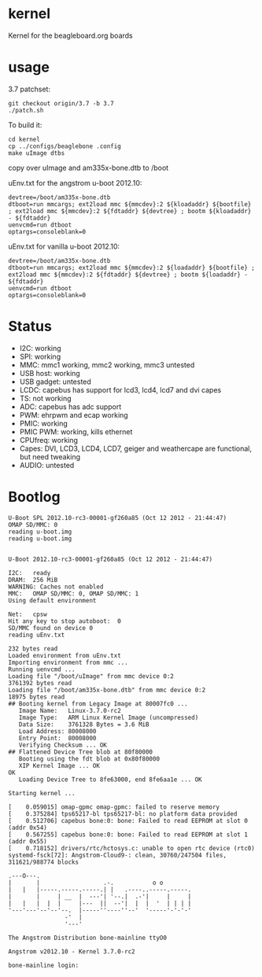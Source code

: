 kernel
======

Kernel for the beagleboard.org boards

usage
======

3.7 patchset:

```
git checkout origin/3.7 -b 3.7
./patch.sh
```

To build it:

```
cd kernel
cp ../configs/beaglebone .config
make uImage dtbs
```

copy over uImage and am335x-bone.dtb to /boot

uEnv.txt for the angstrom u-boot 2012.10:

```
devtree=/boot/am335x-bone.dtb
dtboot=run mmcargs; ext2load mmc ${mmcdev}:2 ${kloadaddr} ${bootfile} ; ext2load mmc ${mmcdev}:2 ${fdtaddr} ${devtree} ; bootm ${kloadaddr} - ${fdtaddr}
uenvcmd=run dtboot
optargs=consoleblank=0
```

uEnv.txt for vanilla u-boot 2012.10:

```
devtree=/boot/am335x-bone.dtb
dtboot=run mmcargs; ext2load mmc ${mmcdev}:2 ${loadaddr} ${bootfile} ; ext2load mmc ${mmcdev}:2 ${fdtaddr} ${devtree} ; bootm ${loadaddr} - ${fdtaddr}
uenvcmd=run dtboot
optargs=consoleblank=0
```

Status
======

 * I2C: working
 * SPI: working
 * MMC: mmc1 working, mmc2 working, mmc3 untested
 * USB host: working
 * USB gadget: untested
 * LCDC: capebus has support for lcd3, lcd4, lcd7 and dvi capes
 * TS: not working
 * ADC: capebus has adc support
 * PWM: ehrpwm and ecap working
 * PMIC: working
 * PMIC PWM: working, kills ethernet
 * CPUfreq: working
 * Capes: DVI, LCD3, LCD4, LCD7, geiger and weathercape are functional, but need tweaking
 * AUDIO: untested

Bootlog
======

```
U-Boot SPL 2012.10-rc3-00001-gf260a85 (Oct 12 2012 - 21:44:47)
OMAP SD/MMC: 0
reading u-boot.img
reading u-boot.img


U-Boot 2012.10-rc3-00001-gf260a85 (Oct 12 2012 - 21:44:47)

I2C:   ready
DRAM:  256 MiB
WARNING: Caches not enabled
MMC:   OMAP SD/MMC: 0, OMAP SD/MMC: 1
Using default environment

Net:   cpsw
Hit any key to stop autoboot:  0 
SD/MMC found on device 0
reading uEnv.txt

232 bytes read
Loaded environment from uEnv.txt
Importing environment from mmc ...
Running uenvcmd ...
Loading file "/boot/uImage" from mmc device 0:2
3761392 bytes read
Loading file "/boot/am335x-bone.dtb" from mmc device 0:2
18975 bytes read
## Booting kernel from Legacy Image at 80007fc0 ...
   Image Name:   Linux-3.7.0-rc2
   Image Type:   ARM Linux Kernel Image (uncompressed)
   Data Size:    3761328 Bytes = 3.6 MiB
   Load Address: 80008000
   Entry Point:  80008000
   Verifying Checksum ... OK
## Flattened Device Tree blob at 80f80000
   Booting using the fdt blob at 0x80f80000
   XIP Kernel Image ... OK
OK
   Loading Device Tree to 8fe63000, end 8fe6aa1e ... OK
```

```
Starting kernel ...

[    0.059015] omap-gpmc omap-gpmc: failed to reserve memory
[    0.375284] tps65217-bl tps65217-bl: no platform data provided
[    0.512706] capebus bone:0: bone: Failed to read EEPROM at slot 0 (addr 0x54)
[    0.567255] capebus bone:0: bone: Failed to read EEPROM at slot 1 (addr 0x55)
[    0.718152] drivers/rtc/hctosys.c: unable to open rtc device (rtc0)
systemd-fsck[72]: Angstrom-Cloud9-: clean, 30760/247504 files, 311621/988774 blocks

.---O---.
|       |                  .-.           o o
|   |   |-----.-----.-----.| |   .----..-----.-----.
|       |     | __  |  ---'| '--.|  .-'|     |     |
|   |   |  |  |     |---  ||  --'|  |  |  '  | | | |
'---'---'--'--'--.  |-----''----''--'  '-----'-'-'-'
                -'  |
                '---'

The Angstrom Distribution bone-mainline ttyO0

Angstrom v2012.10 - Kernel 3.7.0-rc2

bone-mainline login:
```

